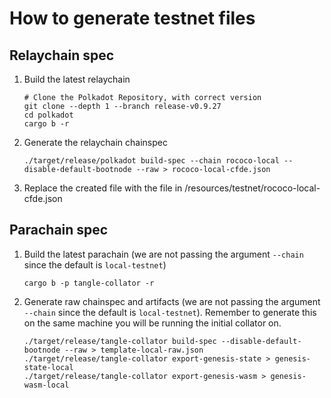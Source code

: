 # How to generate testnet files

## Relaychain spec

1. Build the latest relaychain 
    ```
    # Clone the Polkadot Repository, with correct version
    git clone --depth 1 --branch release-v0.9.27
    cd polkadot
    cargo b -r
    ```

2. Generate the relaychain chainspec

    ```
    ./target/release/polkadot build-spec --chain rococo-local --disable-default-bootnode --raw > rococo-local-cfde.json
    ```

3. Replace the created file with the file in /resources/testnet/rococo-local-cfde.json


## Parachain spec

1. Build the latest parachain (we are not passing the argument `--chain` since the default is `local-testnet`)

    ```
    cargo b -p tangle-collator -r
    ```

2. Generate raw chainspec and artifacts (we are not passing the argument `--chain` since the default is `local-testnet`). Remember to generate this on the same machine you will be running the initial collator on.

    ```
    ./target/release/tangle-collator build-spec --disable-default-bootnode --raw > template-local-raw.json
    ./target/release/tangle-collator export-genesis-state > genesis-state-local
    ./target/release/tangle-collator export-genesis-wasm > genesis-wasm-local
    ```